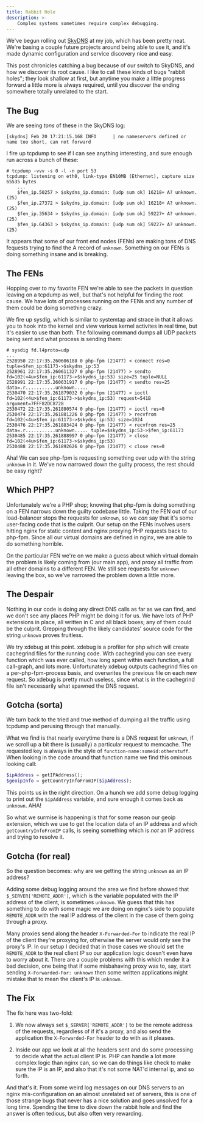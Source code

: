 ```yaml
---
title: Rabbit Hole
description: >-
    Complex systems sometimes require complex debugging.
---
```


We've begun rolling out [SkyDNS][skydns] at my job, which has been pretty neat.
We're basing a couple future projects around being able to use it, and it's made
dynamic configuration and service discovery nice and easy.

This post chronicles catching a bug because of our switch to SkyDNS, and how we
discover its root cause. I like to call these kinds of bugs "rabbit holes"; they
look shallow at first, but anytime you make a little progress forward a little
more is always required, until you discover the ending somewhere totally
unrelated to the start.

## The Bug

We are seeing *tons* of these in the SkyDNS log:

```
[skydns] Feb 20 17:21:15.168 INFO      | no nameservers defined or name too short, can not forward
```

I fire up tcpdump to see if I can see anything interesting, and sure enough run
across a bunch of these:

```
# tcpdump -vvv -s 0 -l -n port 53
tcpdump: listening on eth0, link-type EN10MB (Ethernet), capture size 65535 bytes
    ...
    $fen_ip.50257 > $skydns_ip.domain: [udp sum ok] 16218+ A? unknown. (25)
    $fen_ip.27372 > $skydns_ip.domain: [udp sum ok] 16218+ A? unknown. (25)
    $fen_ip.35634 > $skydns_ip.domain: [udp sum ok] 59227+ A? unknown. (25)
    $fen_ip.64363 > $skydns_ip.domain: [udp sum ok] 59227+ A? unknown. (25)
```

It appears that some of our front end nodes (FENs) are making tons of DNS
fequests trying to find the A record of `unknown`. Something on our FENs is
doing something insane and is breaking.

## The FENs

Hopping over to my favorite FEN we're able to see the packets in question
leaving on a tcpdump as well, but that's not helpful for finding the root cause.
We have lots of processes running on the FENs and any number of them could be
doing something crazy.

We fire up sysdig, which is similar to systemtap and strace in that it allows
you to hook into the kernel and view various kernel activites in real time, but
it's easier to use than both. The following command dumps all UDP packets being
sent and what process is sending them:

```
# sysdig fd.l4proto=udp
...
2528950 22:17:35.260606188 0 php-fpm (21477) < connect res=0 tuple=$fen_ip:61173->$skydns_ip:53
2528961 22:17:35.260611327 0 php-fpm (21477) > sendto fd=102(<4u>$fen_ip:61173->$skydns_ip:53) size=25 tuple=NULL
2528991 22:17:35.260631917 0 php-fpm (21477) < sendto res=25 data=.r...........unknown.....
2530470 22:17:35.261879032 0 php-fpm (21477) > ioctl fd=102(<4u>$fen_ip:61173->$skydns_ip:53) request=541B argument=7FFF82DC8728
2530472 22:17:35.261880574 0 php-fpm (21477) < ioctl res=0
2530474 22:17:35.261881226 0 php-fpm (21477) > recvfrom fd=102(<4u>$fen_ip:61173->$skydns_ip:53) size=1024
2530476 22:17:35.261883424 0 php-fpm (21477) < recvfrom res=25 data=.r...........unknown..... tuple=$skydns_ip:53->$fen_ip:61173
2530485 22:17:35.261888997 0 php-fpm (21477) > close fd=102(<4u>$fen_ip:61173->$skydns_ip:53)
2530488 22:17:35.261892626 0 php-fpm (21477) < close res=0
```

Aha! We can see php-fpm is requesting something over udp with the string
`unknown` in it. We've now narrowed down the guilty process, the rest should be
easy right?

## Which PHP?

Unfortunately we're a PHP shop; knowing that php-fpm is doing something on a FEN
narrows down the guilty codebase little. Taking the FEN out of our load-balancer
stops the requests for `unknown`, so we *can* say that it's some user-facing
code that is the culprit. Our setup on the FENs involves users hitting nginx
for static content and nginx proxying PHP requests back to php-fpm. Since all
our virtual domains are defined in nginx, we are able to do something horrible.

On the particular FEN we're on we make a guess about which virtual domain the
problem is likely coming from (our main app), and proxy all traffic from all
other domains to a different FEN. We still see requests for `unknown` leaving
the box, so we've narrowed the problem down a little more.

## The Despair

Nothing in our code is doing any direct DNS calls as far as we can find, and we
don't see any places PHP might be doing it for us. We have lots of PHP
extensions in place, all written in C and all black boxes; any of them could be
the culprit. Grepping through the likely candidates' source code for the string
`unknown` proves fruitless.

We try xdebug at this point. xdebug is a profiler for php which will create
cachegrind files for the running code. With cachegrind you can see every
function which was ever called, how long spent within each function, a full
call-graph, and lots more. Unfortunately xdebug outputs cachegrind files on a
per-php-fpm-process basis, and overwrites the previous file on each new request.
So xdebug is pretty much useless, since what is in the cachegrind file isn't
necessarily what spawned the DNS request.

## Gotcha (sorta)

We turn back to the tried and true method of dumping all the traffic using
tcpdump and perusing through that manually.

What we find is that nearly everytime there is a DNS request for `unknown`, if
we scroll up a bit there is (usually) a particular request to memcache. The
requested key is always in the style of `function-name:someid:otherstuff`. When
looking in the code around that function name we find this ominous looking call:

```php
$ipAddress = getIPAddress();
$geoipInfo = getCountryInfoFromIP($ipAddress);
```

This points us in the right direction. On a hunch we add some debug
logging to print out the `$ipAddress` variable, and sure enough it comes back as
`unknown`. AHA!

So what we surmise is happening is that for some reason our geoip extension,
which we use to get the location data of an IP address and which
`getCountryInfoFromIP` calls, is seeing something which is *not* an IP address
and trying to resolve it.

## Gotcha (for real)

So the question becomes: why are we getting the string `unknown` as an IP
address?

Adding some debug logging around the area we find before showed that
`$_SERVER['REMOTE_ADDR']`, which is the variable populated with the IP address
of the client, is sometimes `unknown`. We guess that this has something to do
with some magic we are doing on nginx's side to populate `REMOTE_ADDR` with the
real IP address of the client in the case of them going through a proxy.

Many proxies send along the header `X-Forwarded-For` to indicate the real IP of
the client they're proxying for, otherwise the server would only see the proxy's
IP. In our setup I decided that in those cases we should set the `REMOTE_ADDR`
to the real client IP so our application logic doesn't even have to worry about
it. There are a couple problems with this which render it a bad decision, one
being that if some misbahaving proxy was to, say, start sending
`X-Forwarded-For: unknown` then some written applications might mistake that to
mean the client's IP is `unknown`.

## The Fix

The fix here was two-fold:

1) We now always set `$_SERVER['REMOTE_ADDR']` to be the remote address of the
requests, regardless of if it's a proxy, and also send the application the
`X-Forwarded-For` header to do with as it pleases.

2) Inside our app we look at all the headers sent and do some processing to
decide what the actual client IP is. PHP can handle a lot more complex logic
than nginx can, so we can do things like check to make sure the IP is an IP, and
also that it's not some NAT'd internal ip, and so forth.

And that's it. From some weird log messages on our DNS servers to an nginx
mis-configuration on an almost unrelated set of servers, this is one of those
strange bugs that never has a nice solution and goes unsolved for a long time.
Spending the time to dive down the rabbit hole and find the answer is often
tedious, but also often very rewarding.

[skydns]: https://github.com/skynetservices/skydns
